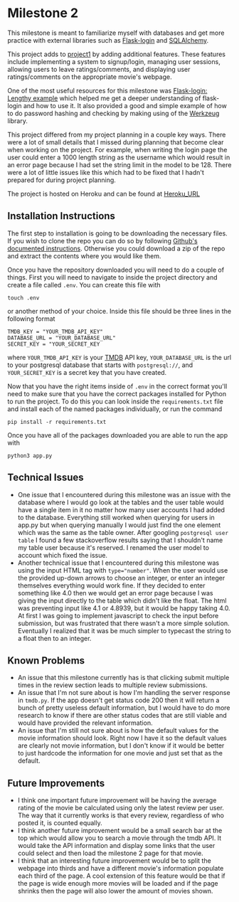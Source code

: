 # Milestone 2

This milestone is meant to familiarize myself with databases and get more practice with external libraries such as [Flask-login](https://flask-login.readthedocs.io/en/latest/) and [SQLAlchemy](https://www.sqlalchemy.org).

This project adds to [project1](https://github.com/csc4350-sp22/project1-jpatel152) by adding additional features. These features include implementing a system to signup/login, managing user sessions, allowing users to leave ratings/comments, and displaying user ratings/comments on the appropriate movie's webpage.

One of the most useful resources for this milestone was [Flask-login: Lengthy example](https://www.digitalocean.com/community/tutorials/how-to-add-authentication-to-your-app-with-flask-login) which helped me get a deeper understanding of flask-login and how to use it. It also provided a good and simple example of how to do password hashing and checking by making using of the [Werkzeug](https://werkzeug.palletsprojects.com/en/2.0.x/utils/#module-werkzeug.security) library.

This project differed from my project planning in a couple key ways. There were a lot of small details that I missed during planning that become clear when working on the project. For example, when writing the login page the user could enter a 1000 length string as the username which would result in an error page because I had set the string limit in the model to be 128. There were a lot of little issues like this which had to be fixed that I hadn't prepared for during project planning.

The project is hosted on Heroku and can be found at [Heroku_URL](http://powerful-thicket-45733.herokuapp.com/)

## Installation Instructions

The first step to installation is going to be downloading the necessary files. If you wish to clone the repo you can do so by following [Github's documented instructions](https://docs.github.com/en/repositories/creating-and-managing-repositories/cloning-a-repository). Otherwise you could download a zip of the repo and extract the contents where you would like them.

Once you have the repository downloaded you will need to do a couple of things. First you will need to navigate to inside the project directory and create a file called `.env`. You can create this file with

```touch .env```

or another method of your choice. Inside this file should be three lines in the following format

```text
TMDB_KEY = "YOUR_TMDB_API_KEY"
DATABASE_URL = "YOUR_DATABASE_URL"
SECRET_KEY = "YOUR_SECRET_KEY
```

where `YOUR_TMDB_API_KEY` is your [TMDB](https://developers.themoviedb.org/3/getting-started/introduction) API key, ```YOUR_DATABASE_URL``` is the url to your postgresql database that starts with ```postgresql://```, and ```YOUR_SECRET_KEY``` is a secret key that you have created.

Now that you have the right items inside of `.env` in the correct format you'll need to make sure that you have the correct packages installed for Python to run the project. To do this you can look inside the `requirements.txt` file and install each of the named packages individually, or run the command

```pip install -r requirements.txt```

Once you have all of the packages downloaded you are able to run the app with

```python3 app.py```

## Technical Issues

- One issue that I encountered during this milestone was an issue with the database where I would go look at the tables and the user table would have a single item in it no matter how many user accounts I had added to the database. Everything still worked when querying for users in app.py but when querying manually I would just find the one element which was the same as the table owner. After googling `postgresql user table` I found a few stackoverflow results saying that I shouldn't name my table user because it's reserved. I renamed the user model to account which fixed the issue.
- Another technical issue that I encountered during this milestone was using the input HTML tag with `type="number"`. When the user would use the provided up-down arrows to choose an integer, or enter an integer themselves everything would work fine. If they decided to enter something like 4.0 then we would get an error page because I was giving the input directly to the table which didn't like the float. The html was preventing input like 4.1 or 4.8939, but it would be happy taking 4.0. At first I was going to implement javascript to check the input before submission, but was frustrated that there wasn't a more simple solution. Eventually I realized that it was be much simpler to typecast the string to a float then to an integer.

## Known Problems

- An issue that this milestone currently has is that clicking submit multiple times in the review section leads to multiple review submissions.
- An issue that I'm not sure about is how I'm handling the server response in `tmdb.py`. If the app doesn't get status code 200 then it will return a bunch of pretty useless default information, but I would have to do more research to know if there are other status codes that are still viable and would have provided the relevant information.
- An issue that I'm still not sure about is how the default values for the movie information should look. Right now I have it so the default values are clearly not movie information, but I don't know if it would be better to just hardcode the information for one movie and just set that as the default.

## Future Improvements

- I think one important future improvement will be having the average rating of the movie be calculated using only the latest review per user. The way that it currently works is that every review, regardless of who posted it, is counted equally.
- I think another future improvement would be a small search bar at the top which would allow you to search a movie through the tmdb API. It would take the API information and display some links that the user could select and then load the milestone 2 page for that movie.
- I think that an interesting future improvement would be to split the webpage into thirds and have a different movie's information populate each third of the page. A cool extension of this feature would be that if the page is wide enough more movies will be loaded and if the page shrinks then the page will also lower the amount of movies shown.
